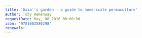 ```yaml
---
title: 'Gaia''s garden : a guide to home-scale permaculture'
author: Toby Hemenway
requestDate: May, 08 2016 00:00:00
isbn: '9781603580298'
renewals: 
---
```



